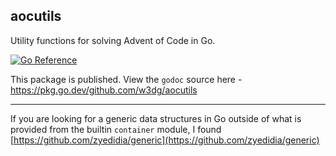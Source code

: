 ## aocutils

Utility functions for solving Advent of Code in Go.

[![Go Reference](https://pkg.go.dev/badge/github.com/w3dg/aocutils.svg)](https://pkg.go.dev/github.com/w3dg/aocutils)

This package is published. View the `godoc` source here - https://pkg.go.dev/github.com/w3dg/aocutils

---

If you are looking for a generic data structures in Go outside of what is provided from the builtin `container` module, I found [https://github.com/zyedidia/generic](https://github.com/zyedidia/generic)
